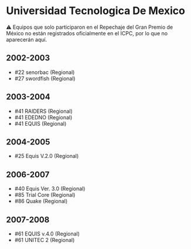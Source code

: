 # Universidad Tecnologica De Mexico

:warning: Equipos que solo participaron en el Repechaje del Gran Premio de México no están registrados oficialmente en el ICPC, por lo que no aparecerán aquí.

## 2002-2003

- #22 senorbac (Regional)
- #27 swordfish (Regional)

## 2003-2004

- #41 RAIDERS (Regional)
- #41 EDEDNO (Regional)
- #41 EQUIS (Regional)

## 2004-2005

- #25 Equis V.2.0 (Regional)

## 2006-2007

- #40 Equis Ver. 3.0 (Regional)
- #85 Trial Core (Regional)
- #86 Quake (Regional)

## 2007-2008

- #61 EQUIS v.4.0 (Regional)
- #61 UNITEC 2 (Regional)


